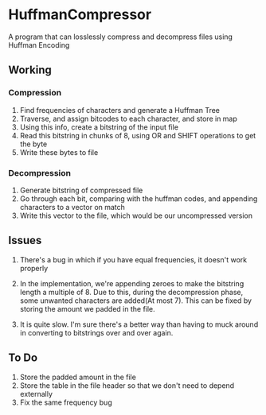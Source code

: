 # HuffmanCompressor
A  program that can losslessly compress and decompress files using Huffman Encoding


## Working


### Compression
1. Find frequencies of characters and generate a Huffman Tree
2. Traverse, and assign bitcodes to each character, and store in map
3. Using this info, create a bitstring of the input file
4. Read this bitstring in chunks of 8, using OR and SHIFT operations to get the byte
5. Write these bytes to file

### Decompression

1. Generate bitstring of compressed file
2. Go through each bit, comparing with the huffman codes, and appending characters to a vector on match
3. Write this vector to the file, which would be our uncompressed version


## Issues

1. There's a bug in which if you have equal frequencies, it doesn't work properly
2. In the implementation, we're appending zeroes to make the bitstring length a multiple of 8. Due to this, during the decompression phase, some unwanted characters are added(At most 7). This can be fixed by storing the amount we padded in the file.

3. It is quite slow. I'm sure there's a better way than having to muck around in converting to bitstrings over and over again.

## To Do

1. Store the padded amount in the file
2. Store the table in the file header so that we don't need to depend externally
3. Fix the same frequency bug

